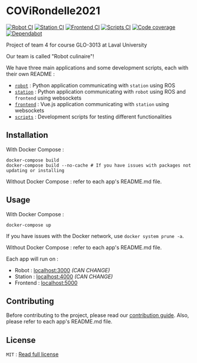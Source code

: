 # COViRondelle2021

[![Robot CI](https://github.com/GLO3013-E4/COViRondelle2021/workflows/Robot%20CI/badge.svg)](https://github.com/GLO3013-E4/COViRondelle2021/actions?query=workflow%3A%22Robot+CI%22)
[![Station CI](https://github.com/GLO3013-E4/COViRondelle2021/workflows/Station%20CI/badge.svg)](https://github.com/GLO3013-E4/COViRondelle2021/actions?query=workflow%3A%22Station+CI%22)
[![Frontend CI](https://github.com/GLO3013-E4/COViRondelle2021/workflows/Frontend%20CI/badge.svg)](https://github.com/GLO3013-E4/COViRondelle2021/actions?query=workflow%3A%22Frontend+CI%22)
[![Scripts CI](https://github.com/GLO3013-E4/COViRondelle2021/workflows/Scripts%20CI/badge.svg)](https://github.com/GLO3013-E4/COViRondelle2021/actions?query=workflow%3A%22Scripts+CI%22)
[![Code coverage](https://codecov.io/gh/GLO3013-E4/COViRondelle2021/branch/develop/graph/badge.svg?token=9552B5FKYR)](https://codecov.io/gh/GLO3013-E4/COViRondelle2021)
[![Dependabot](https://badgen.net/badge/Dependabot/enabled/green?icon=dependabot)](https://dependabot.com/)

Project of team 4 for course GLO-3013 at Laval University

Our team is called "Robot culinaire"!

We have three main applications and some development scripts, each with their own README : 

- [`robot`](robot) : Python application communicating with `station` using ROS
- [`station`](station) : Python application communicating with `robot` using ROS and `frontend` using websockets
- [`frontend`](frontend) : Vue.js application communicating with `station` using websockets
- [`scripts`](scripts) : Development scripts for testing different functionalities

## Installation

With Docker Compose : 
```shell
docker-compose build
docker-compose build --no-cache # If you have issues with packages not updating or installing
```

Without Docker Compose : refer to each app's README.md file.

## Usage

With Docker Compose :
```shell
docker-compose up
```

If you have issues with the Docker network, use `docker system prune -a`.

Without Docker Compose : refer to each app's README.md file.

Each app will run on : 

- Robot : [localhost:3000](http://localhost:3000) *(CAN CHANGE)*
- Station : [localhost:4000](http://localhost:4000) *(CAN CHANGE)*
- Frontend : [localhost:5000](http://localhost:5000)

## Contributing

Before contributing to the project, please read our [contribution guide](CONTRIBUTING.md). Also, please refer to each app's README.md file.


## License

`MIT` : [Read full license](LICENSE)
